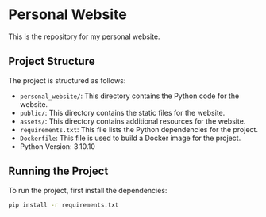 # Personal Website

This is the repository for my personal website.

## Project Structure

The project is structured as follows:

- `personal_website/`: This directory contains the Python code for the website.
- `public/`: This directory contains the static files for the website.
- `assets/`: This directory contains additional resources for the website.
- `requirements.txt`: This file lists the Python dependencies for the project.
- `Dockerfile`: This file is used to build a Docker image for the project.
- Python Version: 3.10.10

## Running the Project

To run the project, first install the dependencies:

```sh
pip install -r requirements.txt
```


